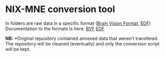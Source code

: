 # NIX-MNE conversion tool

In folders are raw data in a specific format ([Brain Vision Format](https://web.gin.g-node.org/JiriVanek/DataConversionToNIX/src/master/BrainVision%20format), [EDF](https://web.gin.g-node.org/JiriVanek/DataConversionToNIX/src/master/EDF))
Documentation to the formats is here:
[BVF](https://www.brainproducts.com/files/public/products/more/BrainVisionCoreFileFormat_1-0.pdf)
[EDF](https://www.edfplus.info/specs/edf.html)

**NB:** *Original repository contained annexed data that weren't transfered.  The repository will be cleaned (eventually) and only the conversion script will be kept.
